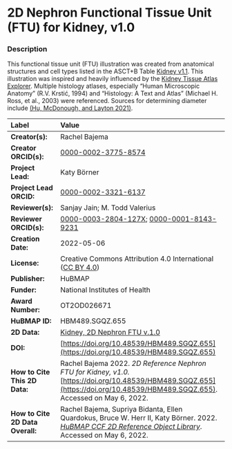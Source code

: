 # 2D Nephron Functional Tissue Unit (FTU) for Kidney, v1.0

### Description
This functional tissue unit (FTU) illustration was created from anatomical structures and cell types listed in the ASCT+B Table [Kidney v1.1](https://hubmapconsortium.github.io/ccf-releases/v1.1/asct-b/ASCT-B_VH_Kidney.csv). This illustration was inspired and heavily influenced by the [Kidney Tissue Atlas Explorer](https://atlas.kpmp.org/explorer/). Multiple histology atlases, especially “Human Microscopic Anatomy” (R.V. Krstić, 1994) and “Histology: A Text and Atlas” (Michael H. Ross, et al., 2003) were referenced. Sources for determining diameter include [(Hu, McDonough, and Layton 2021)](https://doi.org/10.1016/j.isci.2021.102667).



| Label | Value |
| :------------- |:-------------|
| **Creator(s):** | Rachel Bajema |
| **Creator ORCID(s):** | [0000-0002-3775-8574](https://orcid.org/0000-0002-3775-8574) |
| **Project Lead:** | Katy B&ouml;rner |
| **Project Lead ORCID:** | [0000-0002-3321-6137](https://orcid.org/0000-0002-3321-6137) |
| **Reviewer(s):** | Sanjay Jain; M. Todd Valerius |
| **Reviewer ORCID(s):** |[0000-0003-2804-127X](https://orcid.org/0000-0003-2804-127X); [0000-0001-8143-9231](https://orcid.org/0000-0001-8143-9231)|
| **Creation Date:** | 2022-05-06|
| **License:** | Creative Commons Attribution 4.0 International ([CC BY 4.0](https://creativecommons.org/licenses/by/4.0/)) |
| **Publisher:** | HuBMAP |
| **Funder:** | National Institutes of Health |
| **Award Number:** | OT2OD026671 |
| **HuBMAP ID:** | HBM489.SGQZ.655 |
| **2D Data:** | [Kidney, 2D Nephron FTU v.1.0](https://hubmapconsortium.github.io/ccf-releases/v1.2/2d-ftu/nephron_kidney.svg) |
| **DOI:** | [https://doi.org/10.48539/HBM489.SGQZ.655](https://doi.org/10.48539/HBM489.SGQZ.655) |
| **How to Cite This 2D Data:** | Rachel Bajema 2022. *2D Reference Nephron FTU for Kidney, v1.0.* [https://doi.org/10.48539/HBM489.SGQZ.655](https://doi.org/10.48539/HBM489.SGQZ.655). Accessed on May 6, 2022.|
| **How to Cite 2D Data Overall:** | Rachel Bajema, Supriya Bidanta, Ellen Quardokus,  Bruce W. Herr II, Katy Börner. 2022. [*HuBMAP CCF 2D Reference Object Library*](https://humanatlas.io/2d-ftu-illustrations). Accessed on May 6, 2022.|
